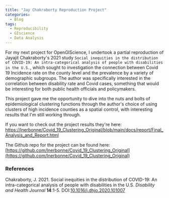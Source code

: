 ```yaml
---
title: "Jay Chakraborty Reproduction Project"
categories:
  - Blog
tags:
  - Reproducibility
  - GIscience
  - Data Analysis
---
```


For my next project for OpenGIScience, I undertook a partial reproduction of Jayajit Chakraborty's 2021 study `Social inequities in the distribution of COVID-19: An intra-categorical analysis of people with disabilities in the U.S.`, which sought to investigation the connection between Covid 19 Incidence rate on the county level and the prevalence by a variety of demographic subgroups. The author was specifically interested in the correlation between disability rate and Covid cases, something that would be interesting for both public health officials and policymakers. 

This project gave me the opportunity to dive into the nuts and bolts of epidemiological clustering functions through the author's choice of using clusters of high incidence counties as a spatial control, with interesting results that I'm still working through. 

If you want to check out the project results they're here: [https://lnerbonne/Covid_19_Clustering_Original/blob/main/docs/report/Final_Analysis_and_Report.html](https://github.com/lnerbonne/Covid_19_Clustering_Original/Final_Analysis_and_Report.html)

The Github repo for the project can be found here: [https://github.com/lnerbonne/Covid_19_Clustering_Original](https://github.com/lnerbonne/Covid_19_Clustering_Original)


### References 

Chakraborty, J. 2021. Social inequities in the distribution of COVID-19: An intra-categorical analysis of people with disabilities in the U.S. *Disability and Health Journal* **14**:1-5. DOI:[10.1016/j.dhjo.2020.101007](https://doi.org/10.1016/j.dhjo.2020.101007)

